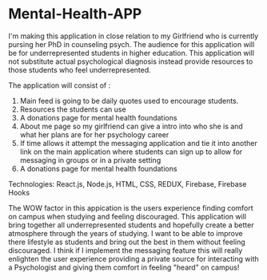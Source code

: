 # Mental-Health-APP

I'm making this application in close relation to my Girlfriend who is currently pursing her PhD in counseling psych. The audience for this application will be for underrepresented students in higher education. This application will not substitute actual psychological diagnosis instead provide resources to those students who feel underrepresented.

The application will consist of :
1. Main feed is going to be daily quotes used to encourage students.  
2. Resources the students can use
3. A donations page for mental health foundations
4. About me page so my girlfriend can give a intro into who she is and what her plans are for her psychology career
5. If time allows it attempt the messaging application and tie it into another link on the main application where students can sign up to allow for messaging in groups or in a private setting
6. A donations page for mental health foundations

Technologies: React.js, Node.js, HTML, CSS, REDUX, Firebase, Firebase Hooks     

The WOW factor in this appication is the users experience finding comfort on campus when studying and feeling discouraged. This application will bring together all underrepresented students and hopefully create a better atmosphere through the years of studying. I want to be able to improve there lifestyle as students and bring out the best in them without feeling discouraged. I think if I implement the messaging feature this will really enlighten the user experience providing a private source for interacting with a Psychologist and giving them comfort in feeling "heard" on campus!
